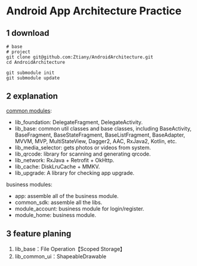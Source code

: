 # Android App Architecture Practice

## 1 download

```shell
# base
# project
git clone git@github.com:Ztiany/AndroidArchitecture.git
cd AndroidArchitecture

git submodule init
git submodule update
```

## 2 explanation

[common modules](libraries):

- lib_foundation: DelegateFragment, DelegateActivity.
- lib_base: common util classes and base classes, including BaseActivity, BaseFragment, BaseStateFragment, BaseListFragment, BaseAdapter, MVVM, MVP, MultiStateView, Dagger2, AAC, RxJava2, Kotlin, etc.
- lib_media_selector: gets photos or videos from system.
- lib_qrcode: library for scanning and generating qrcode.
- lib_network: RxJava + Retrofit + OkHttp.
- lib_cache:  DiskLruCache + MMKV.
- lib_upgrade: A library for checking app upgrade.

business modules:

- app: assemble all of the business module.
- common_sdk: assemble all the libs.
- module_account: business module for login/register.
- module_home: business module.

## 3 feature planing

1. lib_base：File Operation【Scoped Storage】
2. lib_common_ui：ShapeableDrawable